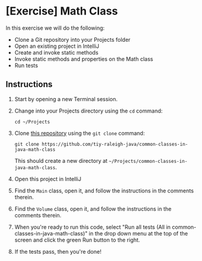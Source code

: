 # [Exercise] Math Class

In this exercise we will do the following:

* Clone a Git repository into your Projects folder
* Open an existing project in IntelliJ
* Create and invoke static methods
* Invoke static methods and properties on the Math class
* Run tests

## Instructions

1. Start by opening a new Terminal session.

2. Change into your Projects directory using the `cd` command:

	`cd ~/Projects`

3. Clone [this repository](https://github.com/tiy-raleigh-java/common-classes-in-java-math-class) using the `git clone` command:

	`git clone https://github.com/tiy-raleigh-java/common-classes-in-java-math-class`

	This should create a new directory at `~/Projects/common-classes-in-java-math-class`.

4. Open this project in IntelliJ

5. Find the `Main` class, open it, and follow the instructions in the comments therein.

6. Find the `Volume` class, open it, and follow the instructions in the comments therein.

7. When you're ready to run this code, select "Run all tests (All in common-classes-in-java-math-class)" in the drop down menu at the top of the screen and click the green Run button to the right.

8. If the tests pass, then you're done!